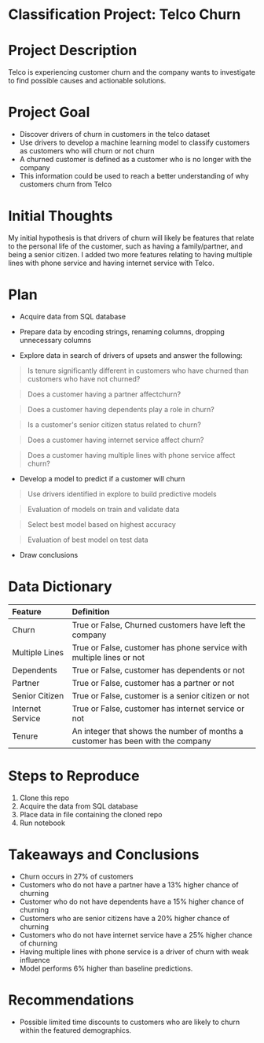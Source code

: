 # Classification Project: Telco Churn

# Project Description
Telco is experiencing customer churn and the company wants to investigate to find possible causes and actionable solutions.

# Project Goal
- Discover drivers of churn in customers in the telco dataset
- Use drivers to develop a machine learning model to classify customers as customers who will churn or not churn
- A churned customer is defined as a customer who is no longer with the company
- This information could be used to reach a better understanding of why customers churn from Telco

# Initial Thoughts
My initial hypothesis is that drivers of churn will likely be features that relate to the personal life of the customer, such as having a family/partner, and being a senior citizen. I added two more features relating to having multiple lines with phone service and having internet service with Telco.

# Plan
- Acquire data from SQL database

- Prepare data by encoding strings, renaming columns, dropping unnecessary columns

- Explore data in search of drivers of upsets and answer the following:

>Is tenure significantly different in customers who have churned than customers who have not churned?

>Does a customer having a partner affectchurn?

>Does a customer having dependents play a role in churn?

>Is a customer's senior citizen status related to churn?

>Does a customer having internet service affect churn?

>Does a customer having multiple lines with phone service affect churn?

- Develop a model to predict if a customer will churn
> Use drivers identified in explore to build predictive models

> Evaluation of models on train and validate data

> Select best model based on highest accuracy

> Evaluation of best model on test data

- Draw conclusions

# Data Dictionary
| Feature | Definition |
| :- | :- |
| Churn | True or False, Churned customers have left the company |
| Multiple Lines | True or False, customer has phone service with multiple lines or not |
| Dependents | True or False, customer has dependents or not |
| Partner | True or False, customer has a partner or not |
| Senior Citizen | True or False, customer is a senior citizen or not |
| Internet Service | True or False, customer has internet service or not |
| Tenure | An integer that shows the number of months a customer has been with the company |

# Steps to Reproduce
1. Clone this repo
2. Acquire the data from SQL database
3. Place data in file containing the cloned repo
4. Run notebook

# Takeaways and Conclusions
- Churn occurs in 27% of customers
- Customers who do not have a partner have a 13% higher chance of churning
- Customer who do not have dependents have a 15% higher chance of churning
- Customers who are senior citizens have a 20% higher chance of churning
- Customers who do not have internet service have a 25% higher chance of churning
- Having multiple lines with phone service is a driver of churn with weak influence
- Model performs 6% higher than baseline predictions.

# Recommendations
- Possible limited time discounts to customers who are likely to churn within the featured demographics.
